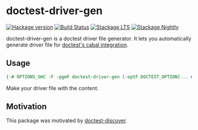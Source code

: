 # doctest-driver-gen

[![Hackage version](https://img.shields.io/hackage/v/doctest-driver-gen.svg?label=Hackage)](http://hackage.haskell.org/package/doctest-driver-gen)
[![Build Status](https://travis-ci.org/Hexirp/doctest-driver-gen.svg?branch=master)](https://travis-ci.org/Hexirp/doctest-driver-gen)
[![Stackage LTS](http://stackage.org/package/doctest-driver-gen/badge/lts)](https://stackage.org/lts/package/doctest-driver-gen)
[![Stackage Nightly](http://stackage.org/package/doctest-driver-gen/badge/nightly)](https://stackage.org/nightly/package/doctest-driver-gen)

doctest-driver-gen is a doctest driver file generator. It lets you automatically generate driver file for [doctest's cabal integration](https://github.com/sol/doctest/blob/master/README.markdown#cabal-integration).

## Usage

```haskell
{-# OPTIONS_GHC -F -pgmF doctest-driver-gen [-optF DOCTEST_OPTION]... #-}
```

Make your driver file with the content.

## Motivation

This package was motivated by [doctest-discover](https://hackage.haskell.org/package/doctest-discover).
